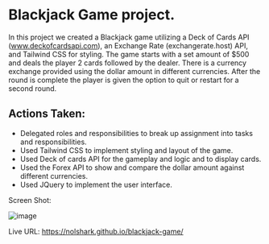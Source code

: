 # Blackjack Game project. 

In this project we created a Blackjack game utilizing a Deck of Cards API (www.deckofcardsapi.com), an Exchange Rate (exchangerate.host) API, and Tailwind CSS for styling. The game starts with a set amount of $500 and deals the player 2 cards followed by the dealer. There is a currency exchange provided using the dollar amount in different currencies. After the round is complete the player is given the option to quit or restart for a second round.  

## Actions Taken: 
* Delegated roles and responsibilities to break up assignment into tasks and responsibilities. 
* Used Tailwind CSS to implement styling and layout of the game. 
* Used Deck of cards API for the gameplay and logic and to display cards. 
* Used the Forex API to show and compare the dollar amount against different currencies. 
* Used JQuery to implement the user interface. 

Screen Shot:

![image](https://user-images.githubusercontent.com/107436206/187999321-e472d07f-543e-4187-b680-aacaa7affbc7.png)


Live URL: https://nolshark.github.io/blackjack-game/
